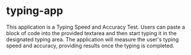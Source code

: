 # typing-app
This application is a Typing Speed and Accuracy Test. Users can paste a block of code into the provided textarea and then start typing it in the designated typing area. The application will measure the user's typing speed and accuracy, providing results once the typing is completed.
